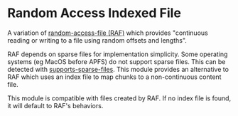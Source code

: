 # Random Access Indexed File

A variation of [random-access-file (RAF)](https://github.com/random-access-storage/random-access-file) which provides "continuous reading or writing to a file using random offsets and lengths".

RAF depends on sparse files for implementation simplicity. Some operating systems (eg MacOS before APFS) do not support sparse files. This can be detected with [supports-sparse-files](https://github.com/mafintosh/supports-sparse-files). This module provides an alternative to RAF which uses an index file to map chunks to a non-continuous content file.

This module is compatible with files created by RAF. If no index file is found, it will default to RAF's behaviors.